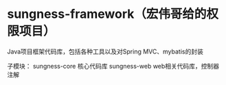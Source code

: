 # sungness-framework（宏伟哥给的权限项目）
Java项目框架代码库，包括各种工具以及对Spring MVC、mybatis的封装

子模块：
    sungness-core  核心代码库
    sungness-web   web相关代码库，控制器注解
